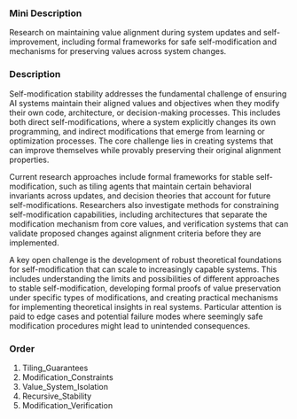 ### Mini Description

Research on maintaining value alignment during system updates and self-improvement, including formal frameworks for safe self-modification and mechanisms for preserving values across system changes.

### Description

Self-modification stability addresses the fundamental challenge of ensuring AI systems maintain their aligned values and objectives when they modify their own code, architecture, or decision-making processes. This includes both direct self-modifications, where a system explicitly changes its own programming, and indirect modifications that emerge from learning or optimization processes. The core challenge lies in creating systems that can improve themselves while provably preserving their original alignment properties.

Current research approaches include formal frameworks for stable self-modification, such as tiling agents that maintain certain behavioral invariants across updates, and decision theories that account for future self-modifications. Researchers also investigate methods for constraining self-modification capabilities, including architectures that separate the modification mechanism from core values, and verification systems that can validate proposed changes against alignment criteria before they are implemented.

A key open challenge is the development of robust theoretical foundations for self-modification that can scale to increasingly capable systems. This includes understanding the limits and possibilities of different approaches to stable self-modification, developing formal proofs of value preservation under specific types of modifications, and creating practical mechanisms for implementing theoretical insights in real systems. Particular attention is paid to edge cases and potential failure modes where seemingly safe modification procedures might lead to unintended consequences.

### Order

1. Tiling_Guarantees
2. Modification_Constraints
3. Value_System_Isolation
4. Recursive_Stability
5. Modification_Verification
